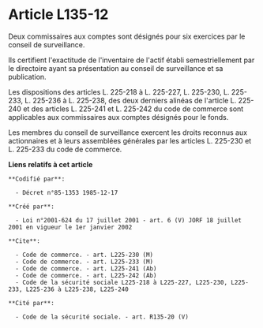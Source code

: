 # Article L135-12

Deux commissaires aux comptes sont désignés pour six exercices par le conseil de surveillance.

Ils certifient l'exactitude de l'inventaire de l'actif établi semestriellement par le directoire ayant sa présentation au
conseil de surveillance et sa publication.

Les dispositions des articles L. 225-218 à L. 225-227, L. 225-230, L. 225-233, L. 225-236 à L. 225-238, des deux derniers
alinéas de l'article L. 225-240 et des articles L. 225-241 et L. 225-242 du code de commerce sont applicables aux
commissaires aux comptes désignés pour le fonds.

Les membres du conseil de surveillance exercent les droits reconnus aux actionnaires et à leurs assemblées générales par les
articles L. 225-230 et L. 225-233 du code de commerce.

**Liens relatifs à cet article**

	**Codifié par**:

	  - Décret n°85-1353 1985-12-17

	**Créé par**:

	  - Loi n°2001-624 du 17 juillet 2001 - art. 6 (V) JORF 18 juillet 2001 en vigueur le 1er janvier 2002

	**Cite**:

	  - Code de commerce. - art. L225-230 (M)
	  - Code de commerce. - art. L225-233 (M)
	  - Code de commerce. - art. L225-241 (Ab)
	  - Code de commerce. - art. L225-242 (Ab)
	  - Code de la sécurité sociale L225-218 à L225-227, L225-230, L225-233, L225-236 à L225-238, L225-240

	**Cité par**:

	  - Code de la sécurité sociale. - art. R135-20 (V)
